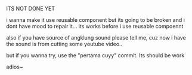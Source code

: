 ITS NOT DONE YET 

i wanna make it use reusable component but its going to be broken and i dont have mood to repair it...
its works before i use reusable compoennt

also if you have source of angklung sound please tell me, cuz now i have the sound is from cutting some youtube video..

but if you wanna try, use the "pertama cuyy" commit. Its should be work

adios~
